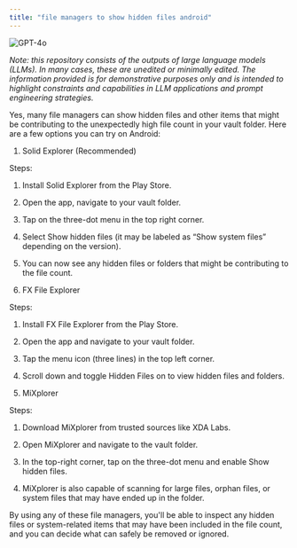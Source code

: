 ```yaml
---
title: "file managers to show hidden files android"
---
```

![GPT-4o](https://img.shields.io/badge/GPT--4o-3333FF?style=for-the-badge&logo=openai&logoColor=white)



*Note: this repository consists of the outputs of large language models (LLMs). In many cases, these are unedited or minimally edited. The information provided is for demonstrative purposes only and is intended to highlight constraints and capabilities in LLM applications and prompt engineering strategies.*


Yes, many file managers can show hidden files and other items that might be contributing to the unexpectedly high file count in your vault folder. Here are a few options you can try on Android:

1. Solid Explorer (Recommended)

Steps:

1. Install Solid Explorer from the Play Store.


2. Open the app, navigate to your vault folder.


3. Tap on the three-dot menu in the top right corner.


4. Select Show hidden files (it may be labeled as “Show system files” depending on the version).


5. You can now see any hidden files or folders that might be contributing to the file count.

2. FX File Explorer

Steps:

1. Install FX File Explorer from the Play Store.

2. Open the app and navigate to your vault folder.
3. Tap the menu icon (three lines) in the top left corner.
4. Scroll down and toggle Hidden Files on to view hidden files and folders.

3. MiXplorer

Steps:

1. Download MiXplorer from trusted sources like XDA Labs.

2. Open MiXplorer and navigate to the vault folder.

3. In the top-right corner, tap on the three-dot menu and enable Show hidden files.

4. MiXplorer is also capable of scanning for large files, orphan files, or system files that may have ended up in the folder.

By using any of these file managers, you'll be able to inspect any hidden files or system-related items that may have been included in the file count, and you can decide what can safely be removed or ignored.


